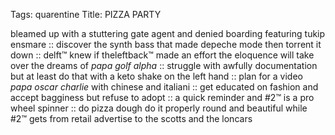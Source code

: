 Tags: quarentine
Title: PIZZA PARTY
  
bleamed up with a stuttering gate agent and denied boarding featuring tukip ensmare :: discover the synth bass that made depeche mode then torrent it down :: delft™ knew if theleftback™ made an effort the eloquence will take over the dreams of _papa golf alpha_ :: struggle with awfully documentation but at least do that with a keto shake on the left hand ::  plan for a video _papa oscar charlie_ with chinese and italiani :: get educated on fashion and accept bagginess but refuse to adopt :: a quick reminder and #2™ is a pro wheel spinner :: do pizza dough do it properly round and beautiful while #2™ gets from retail advertise to the scotts and the loncars